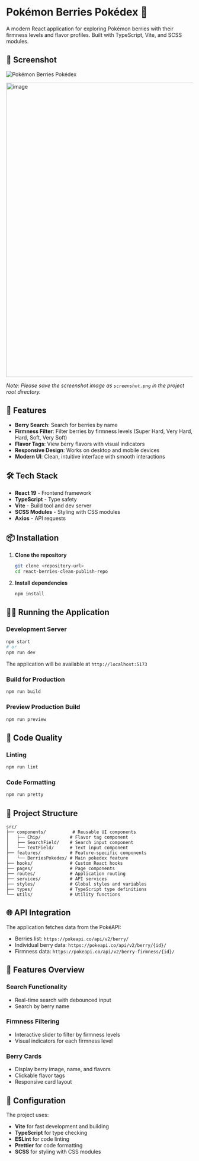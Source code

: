 # Pokémon Berries Pokédex 🍓

A modern React application for exploring Pokémon berries with their firmness levels and flavor profiles. Built with TypeScript, Vite, and SCSS modules.

## 📸 Screenshot

![Pokémon Berries Pokédex](./screenshot.png)

<img width="1071" height="792" alt="image" src="https://github.com/user-attachments/assets/a497bab8-cbc4-484a-ae7f-a9a753e73eb8" />


*Note: Please save the screenshot image as `screenshot.png` in the project root directory.*

## 🚀 Features

- **Berry Search**: Search for berries by name
- **Firmness Filter**: Filter berries by firmness levels (Super Hard, Very Hard, Hard, Soft, Very Soft)
- **Flavor Tags**: View berry flavors with visual indicators
- **Responsive Design**: Works on desktop and mobile devices
- **Modern UI**: Clean, intuitive interface with smooth interactions

## 🛠️ Tech Stack

- **React 19** - Frontend framework
- **TypeScript** - Type safety
- **Vite** - Build tool and dev server
- **SCSS Modules** - Styling with CSS modules
- **Axios** - API requests

## 📦 Installation

1. **Clone the repository**
   ```bash
   git clone <repository-url>
   cd react-berries-clean-publish-repo
   ```

2. **Install dependencies**
   ```bash
   npm install
   ```

## 🏃‍♂️ Running the Application

### Development Server
```bash
npm start
# or
npm run dev
```
The application will be available at `http://localhost:5173`

### Build for Production
```bash
npm run build
```

### Preview Production Build
```bash
npm run preview
```

## 🧹 Code Quality

### Linting
```bash
npm run lint
```

### Code Formatting
```bash
npm run pretty
```

## 📁 Project Structure

```
src/
├── components/          # Reusable UI components
│   ├── Chip/           # Flavor tag component
│   ├── SearchField/    # Search input component
│   └── TextField/      # Text input component
├── features/           # Feature-specific components
│   └── BerriesPokedex/ # Main pokedex feature
├── hooks/              # Custom React hooks
├── pages/              # Page components
├── routes/             # Application routing
├── services/           # API services
├── styles/             # Global styles and variables
├── types/              # TypeScript type definitions
└── utils/              # Utility functions
```

## 🌐 API Integration

The application fetches data from the PokéAPI:
- Berries list: `https://pokeapi.co/api/v2/berry/`
- Individual berry data: `https://pokeapi.co/api/v2/berry/{id}/`
- Firmness data: `https://pokeapi.co/api/v2/berry-firmness/{id}/`

## 🎨 Features Overview

### Search Functionality
- Real-time search with debounced input
- Search by berry name

### Firmness Filtering
- Interactive slider to filter by firmness levels
- Visual indicators for each firmness level

### Berry Cards
- Display berry image, name, and flavors
- Clickable flavor tags
- Responsive card layout

## 🔧 Configuration

The project uses:
- **Vite** for fast development and building
- **TypeScript** for type checking
- **ESLint** for code linting
- **Prettier** for code formatting
- **SCSS** for styling with CSS modules

